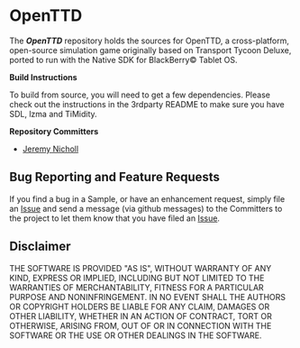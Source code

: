 # OpenTTD

The _**OpenTTD**_ repository holds the sources for OpenTTD, a cross-platform, open-source simulation game originally based on Transport Tycoon Deluxe, ported to run with the Native SDK for BlackBerry&copy; Tablet OS.

**Build Instructions**

To build from source, you will need to get a few dependencies. Please check out the instructions in the 3rdparty README to make sure you have SDL, lzma and TiMidity.

**Repository Committers** 

* [Jeremy Nicholl](https://github.com/jnicholl)


## Bug Reporting and Feature Requests

If you find a bug in a Sample, or have an enhancement request, simply file an [Issue](https://github.com/blackberry/OpenTTD/issues) and send a message (via github messages) to the Committers to the project to let them know that you have filed an [Issue](https://github.com/blackberry/OpenTTD/issues).

## Disclaimer

THE SOFTWARE IS PROVIDED "AS IS", WITHOUT WARRANTY OF ANY KIND, EXPRESS OR IMPLIED, INCLUDING BUT NOT LIMITED TO THE WARRANTIES OF MERCHANTABILITY, FITNESS FOR A PARTICULAR PURPOSE AND NONINFRINGEMENT. IN NO EVENT SHALL THE AUTHORS OR COPYRIGHT HOLDERS BE LIABLE FOR ANY CLAIM, DAMAGES OR OTHER LIABILITY, WHETHER IN AN ACTION OF CONTRACT, TORT OR OTHERWISE, ARISING FROM, OUT OF OR IN CONNECTION WITH THE SOFTWARE OR THE USE OR OTHER DEALINGS IN THE SOFTWARE.

